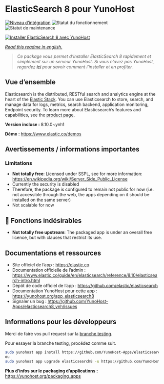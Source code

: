 <!--
N.B.: This README was automatically generated by https://github.com/YunoHost/apps/tree/master/tools/README-generator
It shall NOT be edited by hand.
-->

# ElasticSearch 8 pour YunoHost

[![Niveau d’intégration](https://dash.yunohost.org/integration/elasticsearch8.svg)](https://dash.yunohost.org/appci/app/elasticsearch8) ![Statut du fonctionnement](https://ci-apps.yunohost.org/ci/badges/elasticsearch8.status.svg) ![Statut de maintenance](https://ci-apps.yunohost.org/ci/badges/elasticsearch8.maintain.svg)

[![Installer ElasticSearch 8 avec YunoHost](https://install-app.yunohost.org/install-with-yunohost.svg)](https://install-app.yunohost.org/?app=elasticsearch8)

*[Read this readme in english.](./README.md)*

> *Ce package vous permet d’installer ElasticSearch 8 rapidement et simplement sur un serveur YunoHost.
Si vous n’avez pas YunoHost, regardez [ici](https://yunohost.org/#/install) pour savoir comment l’installer et en profiter.*

## Vue d’ensemble

Elasticsearch is the distributed, RESTful search and analytics engine at the heart of the [Elastic Stack](https://www.elastic.co/products). You can use Elasticsearch to store, search, and manage data for logs, metrics, search backend, application monitoring, Endpoint security.
To learn more about Elasticsearch’s features and capabilities, see the [product page](https://www.elastic.co/products/elasticsearch).


**Version incluse :** 8.10.0~ynh1

**Démo :** https://www.elastic.co/demos
## Avertissements / informations importantes

### Limitations
 - **Not totally free**: Licensed under SSPL, see for more information: <https://en.wikipedia.org/wiki/Server_Side_Public_License>
 - Currently the security is disabled
 - Therefore, the package is configured to remain not public for now (i.e. not accessible through the web, the apps depending on it should be installed on the same server)
 - Not scalable for now

## :red_circle: Fonctions indésirables

- **Not totally free upstream**: The packaged app is under an overall free licence, but with clauses that restrict its use.

## Documentations et ressources

* Site officiel de l’app : <https://elastic.co>
* Documentation officielle de l’admin : <https://www.elastic.co/guide/en/elasticsearch/reference/8.10/elasticsearch-intro.html>
* Dépôt de code officiel de l’app : <https://github.com/elastic/elasticsearch>
* Documentation YunoHost pour cette app : <https://yunohost.org/app_elasticsearch8>
* Signaler un bug : <https://github.com/YunoHost-Apps/elasticsearch8_ynh/issues>

## Informations pour les développeurs

Merci de faire vos pull request sur la [branche testing](https://github.com/YunoHost-Apps/elasticsearch8_ynh/tree/testing).

Pour essayer la branche testing, procédez comme suit.

``` bash
sudo yunohost app install https://github.com/YunoHost-Apps/elasticsearch8_ynh/tree/testing --debug
ou
sudo yunohost app upgrade elasticsearch8 -u https://github.com/YunoHost-Apps/elasticsearch8_ynh/tree/testing --debug
```

**Plus d’infos sur le packaging d’applications :** <https://yunohost.org/packaging_apps>
